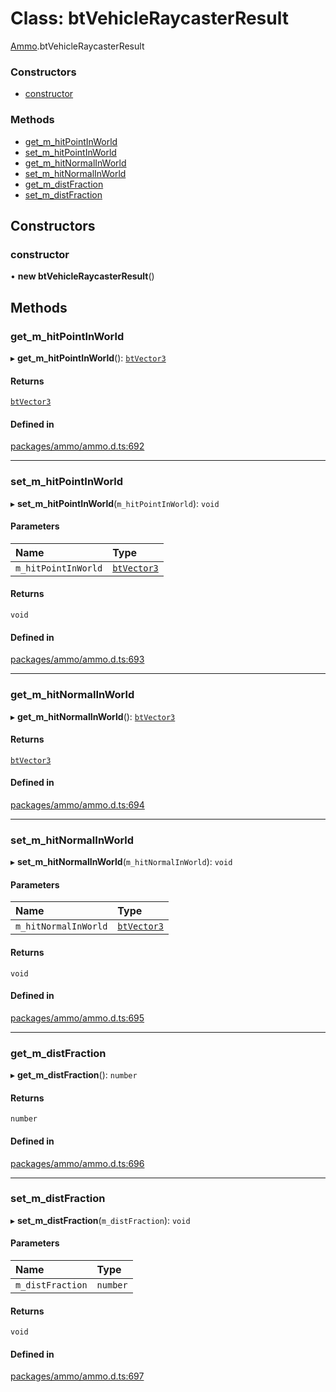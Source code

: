 # Class: btVehicleRaycasterResult

[Ammo](../modules/Ammo.md).btVehicleRaycasterResult

### Constructors

- [constructor](Ammo.btVehicleRaycasterResult.md#constructor)

### Methods

- [get\_m\_hitPointInWorld](Ammo.btVehicleRaycasterResult.md#get_m_hitpointinworld)
- [set\_m\_hitPointInWorld](Ammo.btVehicleRaycasterResult.md#set_m_hitpointinworld)
- [get\_m\_hitNormalInWorld](Ammo.btVehicleRaycasterResult.md#get_m_hitnormalinworld)
- [set\_m\_hitNormalInWorld](Ammo.btVehicleRaycasterResult.md#set_m_hitnormalinworld)
- [get\_m\_distFraction](Ammo.btVehicleRaycasterResult.md#get_m_distfraction)
- [set\_m\_distFraction](Ammo.btVehicleRaycasterResult.md#set_m_distfraction)

## Constructors

### constructor

• **new btVehicleRaycasterResult**()

## Methods

### get\_m\_hitPointInWorld

▸ **get_m_hitPointInWorld**(): [`btVector3`](Ammo.btVector3.md)

#### Returns

[`btVector3`](Ammo.btVector3.md)

#### Defined in

[packages/ammo/ammo.d.ts:692](https://github.com/Orillusion/orillusion/blob/main/packages/ammo/ammo.d.ts#L692)

___

### set\_m\_hitPointInWorld

▸ **set_m_hitPointInWorld**(`m_hitPointInWorld`): `void`

#### Parameters

| Name | Type |
| :------ | :------ |
| `m_hitPointInWorld` | [`btVector3`](Ammo.btVector3.md) |

#### Returns

`void`

#### Defined in

[packages/ammo/ammo.d.ts:693](https://github.com/Orillusion/orillusion/blob/main/packages/ammo/ammo.d.ts#L693)

___

### get\_m\_hitNormalInWorld

▸ **get_m_hitNormalInWorld**(): [`btVector3`](Ammo.btVector3.md)

#### Returns

[`btVector3`](Ammo.btVector3.md)

#### Defined in

[packages/ammo/ammo.d.ts:694](https://github.com/Orillusion/orillusion/blob/main/packages/ammo/ammo.d.ts#L694)

___

### set\_m\_hitNormalInWorld

▸ **set_m_hitNormalInWorld**(`m_hitNormalInWorld`): `void`

#### Parameters

| Name | Type |
| :------ | :------ |
| `m_hitNormalInWorld` | [`btVector3`](Ammo.btVector3.md) |

#### Returns

`void`

#### Defined in

[packages/ammo/ammo.d.ts:695](https://github.com/Orillusion/orillusion/blob/main/packages/ammo/ammo.d.ts#L695)

___

### get\_m\_distFraction

▸ **get_m_distFraction**(): `number`

#### Returns

`number`

#### Defined in

[packages/ammo/ammo.d.ts:696](https://github.com/Orillusion/orillusion/blob/main/packages/ammo/ammo.d.ts#L696)

___

### set\_m\_distFraction

▸ **set_m_distFraction**(`m_distFraction`): `void`

#### Parameters

| Name | Type |
| :------ | :------ |
| `m_distFraction` | `number` |

#### Returns

`void`

#### Defined in

[packages/ammo/ammo.d.ts:697](https://github.com/Orillusion/orillusion/blob/main/packages/ammo/ammo.d.ts#L697)
